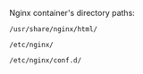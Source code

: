 Nginx container's directory paths:
```
/usr/share/nginx/html/
```
```
/etc/nginx/
```
```
/etc/nginx/conf.d/
```
